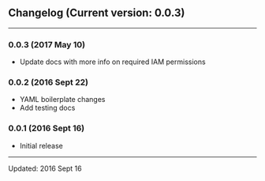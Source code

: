 ## Changelog (Current version: 0.0.3)

-----------------

### 0.0.3 (2017 May 10)

* Update docs with more info on required IAM permissions

### 0.0.2 (2016 Sept 22)

* YAML boilerplate changes
* Add testing docs

### 0.0.1 (2016 Sept 16)

* Initial release

-----------------

Updated: 2016 Sept 16
